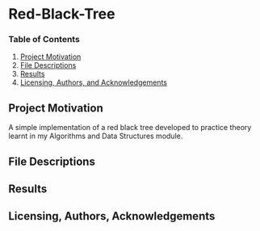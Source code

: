 
# Red-Black-Tree
### Table of Contents

1. [Project Motivation](#motivation)
2. [File Descriptions](#files)
3. [Results](#results)
4. [Licensing, Authors, and Acknowledgements](#licensing)

## Project Motivation<a name="motivation"></a>
A simple implementation of a red black tree developed to practice theory learnt in my Algorithms and Data Structures module.

## File Descriptions <a name="files"></a>

## Results<a name="results"></a>

## Licensing, Authors, Acknowledgements<a name="licensing"></a>
